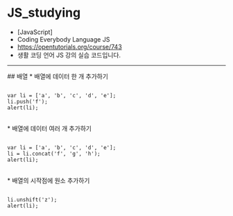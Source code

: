 # JS_studying
* [JavaScript]
* Coding Everybody Language JS
* https://opentutorials.org/course/743
* 생활 코딩 언어 JS 강의 실습 코드입니다.
<hr/>
## 배열
* 배열에 데이터 한 개 추가하기
<pre>
<code>
var li = ['a', 'b', 'c', 'd', 'e'];
li.push('f');
alert(li);
</code>
</pre>
* 배열에 데이터 여러 개 추가하기
<pre>
<code>
var li = ['a', 'b', 'c', 'd', 'e'];
li = li.concat('f', 'g', 'h');
alert(li);
</code>
</pre>
* 배열의 시작점에 원소 추가하기
<pre>
<code>
li.unshift('z');
alert(li);
</code>
</pre>